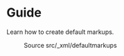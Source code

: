 <!--
@@@title:Guide@@@
@@@description:Learn how to create default markups.@@@
@@@section:XML@@@
@@@subsection:Default markups@@@
-->

# Guide

Learn how to create default markups.

<figure>
  <div class="doc-badges">
    <div class="doc-badge">
      <span class="doc-badge-item">Source</span>
      <span class="doc-badge-item doc-badge-item-info">src/_xml/defaultmarkups</span>
    </div>
  </div>
</figure>
